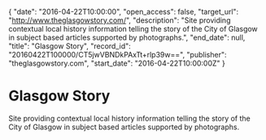 {
  "date": "2016-04-22T10:00:00", 
  "open_access": false, 
  "target_url": "http://www.theglasgowstory.com/", 
  "description": "Site providing contextual local history information telling the story of the City of Glasgow in subject based articles supported by photographs.", 
  "end_date": null, 
  "title": "Glasgow Story", 
  "record_id": "20160422T100000/CT5jwVBNDkPAxTt+rlp39w==", 
  "publisher": "theglasgowstory.com", 
  "start_date": "2016-04-22T10:00:00Z"
}

# Glasgow Story

Site providing contextual local history information telling the story of the City of Glasgow in subject based articles supported by photographs.